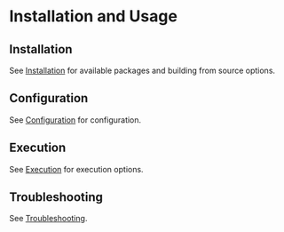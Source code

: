# Installation and Usage

## Installation

See [Installation](INSTALLATION.md) for available packages and building from source options.

## Configuration

See [Configuration](CONFIGURATION.md) for configuration.

## Execution

See [Execution](EXECUTION.md) for execution options.

## Troubleshooting

See [Troubleshooting](TROUBLESHOOTING.md).
